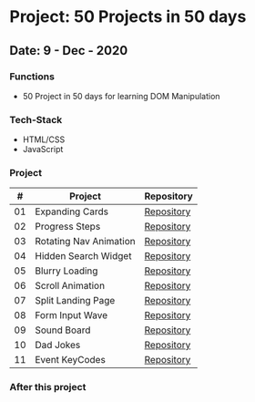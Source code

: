 # Project: 50 Projects in 50 days

## Date: 9 - Dec - 2020

### Functions

- 50 Project in 50 days for learning DOM Manipulation

### Tech-Stack

- HTML/CSS
- JavaScript

### Project

|  #  | Project                | Repository                                                                                          |
| :-: | ---------------------- | --------------------------------------------------------------------------------------------------- |
| 01  | Expanding Cards        | [Repository](https://github.com/tinspham209/50projects50days/tree/master/01-expanding-cards)        |
| 02  | Progress Steps         | [Repository](https://github.com/tinspham209/50projects50days/tree/master/02-progress-steps)         |
| 03  | Rotating Nav Animation | [Repository](https://github.com/tinspham209/50projects50days/tree/master/03-rotating-nav-animation) |
| 04  | Hidden Search Widget   | [Repository](https://github.com/tinspham209/50projects50days/tree/master/04-hidden-search-widget)   |
| 05  | Blurry Loading         | [Repository](https://github.com/tinspham209/50projects50days/tree/master/05-blurry-loading)         |
| 06  | Scroll Animation       | [Repository](https://github.com/tinspham209/50projects50days/tree/master/06-scroll-animation)       |
| 07  | Split Landing Page     | [Repository](https://github.com/tinspham209/50projects50days/tree/master/07-split-landing-page)     |
| 08  | Form Input Wave        | [Repository](https://github.com/tinspham209/50projects50days/tree/master/08-form-input-wave)        |
| 09  | Sound Board            | [Repository](https://github.com/tinspham209/50projects50days/tree/master/09-sound-board)            |
| 10  | Dad Jokes              | [Repository](https://github.com/tinspham209/50projects50days/tree/master/10-dad-jokes)              |
| 11  | Event KeyCodes         | [Repository](https://github.com/tinspham209/50projects50days/tree/master/11-event-keycodes)         |

### After this project
